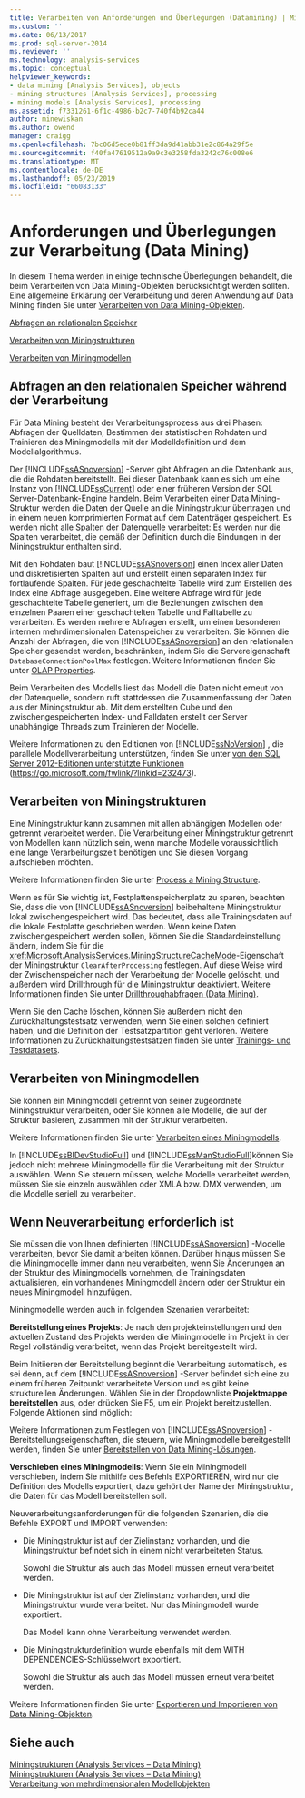 ```yaml
---
title: Verarbeiten von Anforderungen und Überlegungen (Datamining) | Microsoft-Dokumentation
ms.custom: ''
ms.date: 06/13/2017
ms.prod: sql-server-2014
ms.reviewer: ''
ms.technology: analysis-services
ms.topic: conceptual
helpviewer_keywords:
- data mining [Analysis Services], objects
- mining structures [Analysis Services], processing
- mining models [Analysis Services], processing
ms.assetid: f7331261-6f1c-4986-b2c7-740f4b92ca44
author: minewiskan
ms.author: owend
manager: craigg
ms.openlocfilehash: 7bc06d5ece0b81ff3da9d41abb31e2c864a29f5e
ms.sourcegitcommit: f40fa47619512a9a9c3e3258fda3242c76c008e6
ms.translationtype: MT
ms.contentlocale: de-DE
ms.lasthandoff: 05/23/2019
ms.locfileid: "66083133"
---
```

# <a name="processing-requirements-and-considerations-data-mining"></a>Anforderungen und Überlegungen zur Verarbeitung (Data Mining)
  In diesem Thema werden in einige technische Überlegungen behandelt, die beim Verarbeiten von Data Mining-Objekten berücksichtigt werden sollten. Eine allgemeine Erklärung der Verarbeitung und deren Anwendung auf Data Mining finden Sie unter [Verarbeiten von Data Mining-Objekten](processing-data-mining-objects.md).  
  
 [Abfragen an relationalen Speicher](#bkmk_QueryReqs)  
  
 [Verarbeiten von Miningstrukturen](#bkmk_ProcessStructures)  
  
 [Verarbeiten von Miningmodellen](#bkmk_ProcessModels)  
  
##  <a name="bkmk_QueryReqs"></a> Abfragen an den relationalen Speicher während der Verarbeitung  
 Für Data Mining besteht der Verarbeitungsprozess aus drei Phasen: Abfragen der Quelldaten, Bestimmen der statistischen Rohdaten und Trainieren des Miningmodells mit der Modelldefinition und dem Modellalgorithmus.  
  
 Der [!INCLUDE[ssASnoversion](../../includes/ssasnoversion-md.md)] -Server gibt Abfragen an die Datenbank aus, die die Rohdaten bereitstellt. Bei dieser Datenbank kann es sich um eine Instanz von [!INCLUDE[ssCurrent](../../includes/sscurrent-md.md)] oder einer früheren Version der SQL Server-Datenbank-Engine handeln. Beim Verarbeiten einer Data Mining-Struktur werden die Daten der Quelle an die Miningstruktur übertragen und in einem neuen komprimierten Format auf dem Datenträger gespeichert. Es werden nicht alle Spalten der Datenquelle verarbeitet: Es werden nur die Spalten verarbeitet, die gemäß der Definition durch die Bindungen in der Miningstruktur enthalten sind.  
  
 Mit den Rohdaten baut [!INCLUDE[ssASnoversion](../../includes/ssasnoversion-md.md)] einen Index aller Daten und diskretisierten Spalten auf und erstellt einen separaten Index für fortlaufende Spalten. Für jede geschachtelte Tabelle wird zum Erstellen des Index eine Abfrage ausgegeben. Eine weitere Abfrage wird für jede geschachtelte Tabelle generiert, um die Beziehungen zwischen den einzelnen Paaren einer geschachtelten Tabelle und Falltabelle zu verarbeiten. Es werden mehrere Abfragen erstellt, um einen besonderen internen mehrdimensionalen Datenspeicher zu verarbeiten. Sie können die Anzahl der Abfragen, die von [!INCLUDE[ssASnoversion](../../includes/ssasnoversion-md.md)] an den relationalen Speicher gesendet werden, beschränken, indem Sie die Servereigenschaft `DatabaseConnectionPoolMax` festlegen. Weitere Informationen finden Sie unter [OLAP Properties](../server-properties/olap-properties.md).  
  
 Beim Verarbeiten des Modells liest das Modell die Daten nicht erneut von der Datenquelle, sondern ruft stattdessen die Zusammenfassung der Daten aus der Miningstruktur ab. Mit dem erstellten Cube und den zwischengespeicherten Index- und Falldaten erstellt der Server unabhängige Threads zum Trainieren der Modelle.  
  
 Weitere Informationen zu den Editionen von [!INCLUDE[ssNoVersion](../../includes/ssnoversion-md.md)] , die parallele Modellverarbeitung unterstützen, finden Sie unter [von den SQL Server 2012-Editionen unterstützte Funktionen](https://go.microsoft.com/fwlink/?linkid=232473) (https://go.microsoft.com/fwlink/?linkid=232473).  
  
##  <a name="bkmk_ProcessStructures"></a> Verarbeiten von Miningstrukturen  
 Eine Miningstruktur kann zusammen mit allen abhängigen Modellen oder getrennt verarbeitet werden. Die Verarbeitung einer Miningstruktur getrennt von Modellen kann nützlich sein, wenn manche Modelle voraussichtlich eine lange Verarbeitungszeit benötigen und Sie diesen Vorgang aufschieben möchten.  
  
 Weitere Informationen finden Sie unter [Process a Mining Structure](process-a-mining-structure.md).  
  
 Wenn es für Sie wichtig ist, Festplattenspeicherplatz zu sparen, beachten Sie, dass die von [!INCLUDE[ssASnoversion](../../includes/ssasnoversion-md.md)] beibehaltene Miningstruktur lokal zwischengespeichert wird. Das bedeutet, dass alle Trainingsdaten auf die lokale Festplatte geschrieben werden. Wenn keine Daten zwischengespeichert werden sollen, können Sie die Standardeinstellung ändern, indem Sie für die <xref:Microsoft.AnalysisServices.MiningStructureCacheMode>-Eigenschaft der Miningstruktur `ClearAfterProcessing` festlegen. Auf diese Weise wird der Zwischenspeicher nach der Verarbeitung der Modelle gelöscht, und außerdem wird Drillthrough für die Miningstruktur deaktiviert. Weitere Informationen finden Sie unter [Drillthroughabfragen &#40;Data Mining&#41;](drillthrough-queries-data-mining.md).  
  
 Wenn Sie den Cache löschen, können Sie außerdem nicht den Zurückhaltungstestsatz verwenden, wenn Sie einen solchen definiert haben, und die Definition der Testsatzpartition geht verloren. Weitere Informationen zu Zurückhaltungstestsätzen finden Sie unter [Trainings- und Testdatasets](training-and-testing-data-sets.md).  
  
##  <a name="bkmk_ProcessModels"></a> Verarbeiten von Miningmodellen  
 Sie können ein Miningmodell getrennt von seiner zugeordnete Miningstruktur verarbeiten, oder Sie können alle Modelle, die auf der Struktur basieren, zusammen mit der Struktur verarbeiten.  
  
 Weitere Informationen finden Sie unter [Verarbeiten eines Miningmodells](process-a-mining-model.md).  
  
 In [!INCLUDE[ssBIDevStudioFull](../../includes/ssbidevstudiofull-md.md)] und [!INCLUDE[ssManStudioFull](../../includes/ssmanstudiofull-md.md)]können Sie jedoch nicht mehrere Miningmodelle für die Verarbeitung mit der Struktur auswählen. Wenn Sie steuern müssen, welche Modelle verarbeitet werden, müssen Sie sie einzeln auswählen oder XMLA bzw. DMX verwenden, um die Modelle seriell zu verarbeiten.  
  
## <a name="when-reprocessing-is-required"></a>Wenn Neuverarbeitung erforderlich ist  
 Sie müssen die von Ihnen definierten [!INCLUDE[ssASnoversion](../../includes/ssasnoversion-md.md)] -Modelle verarbeiten, bevor Sie damit arbeiten können. Darüber hinaus müssen Sie die Miningmodelle immer dann neu verarbeiten, wenn Sie Änderungen an der Struktur des Miningmodells vornehmen, die Trainingsdaten aktualisieren, ein vorhandenes Miningmodell ändern oder der Struktur ein neues Miningmodell hinzufügen.  
  
 Miningmodelle werden auch in folgenden Szenarien verarbeitet:  
  
 **Bereitstellung eines Projekts**: Je nach den projekteinstellungen und den aktuellen Zustand des Projekts werden die Miningmodelle im Projekt in der Regel vollständig verarbeitet, wenn das Projekt bereitgestellt wird.  
  
 Beim Initiieren der Bereitstellung beginnt die Verarbeitung automatisch, es sei denn, auf dem [!INCLUDE[ssASnoversion](../../includes/ssasnoversion-md.md)] -Server befindet sich eine zu einem früheren Zeitpunkt verarbeitete Version und es gibt keine strukturellen Änderungen. Wählen Sie in der Dropdownliste **Projektmappe bereitstellen** aus, oder drücken Sie F5, um ein Projekt bereitzustellen. Folgende Aktionen sind möglich:  
  
 Weitere Informationen zum Festlegen von [!INCLUDE[ssASnoversion](../../includes/ssasnoversion-md.md)] -Bereitstellungseigenschaften, die steuern, wie Miningmodelle bereitgestellt werden, finden Sie unter [Bereitstellen von Data Mining-Lösungen](deployment-of-data-mining-solutions.md).  
  
 **Verschieben eines Miningmodells**: Wenn Sie ein Miningmodell verschieben, indem Sie mithilfe des Befehls EXPORTIEREN, wird nur die Definition des Modells exportiert, dazu gehört der Name der Miningstruktur, die Daten für das Modell bereitstellen soll.  
  
 Neuverarbeitungsanforderungen für die folgenden Szenarien, die die Befehle EXPORT und IMPORT verwenden:  
  
-   Die Miningstruktur ist auf der Zielinstanz vorhanden, und die Miningstruktur befindet sich in einem nicht verarbeiteten Status.  
  
     Sowohl die Struktur als auch das Modell müssen erneut verarbeitet werden.  
  
-   Die Miningstruktur ist auf der Zielinstanz vorhanden, und die Miningstruktur wurde verarbeitet. Nur das Miningmodell wurde exportiert.  
  
     Das Modell kann ohne Verarbeitung verwendet werden.  
  
-   Die Miningstrukturdefinition wurde ebenfalls mit dem WITH DEPENDENCIES-Schlüsselwort exportiert.  
  
     Sowohl die Struktur als auch das Modell müssen erneut verarbeitet werden.  
  
 Weitere Informationen finden Sie unter [Exportieren und Importieren von Data Mining-Objekten](export-and-import-data-mining-objects.md).  
  
## <a name="see-also"></a>Siehe auch  
 [Miningstrukturen &#40;Analysis Services – Data Mining&#41;](mining-structures-analysis-services-data-mining.md)   
 [Miningstrukturen &#40;Analysis Services – Data Mining&#41;](mining-structures-analysis-services-data-mining.md)   
 [Verarbeitung von mehrdimensionalen Modellobjekten](../multidimensional-models/processing-a-multidimensional-model-analysis-services.md)  
  
  
